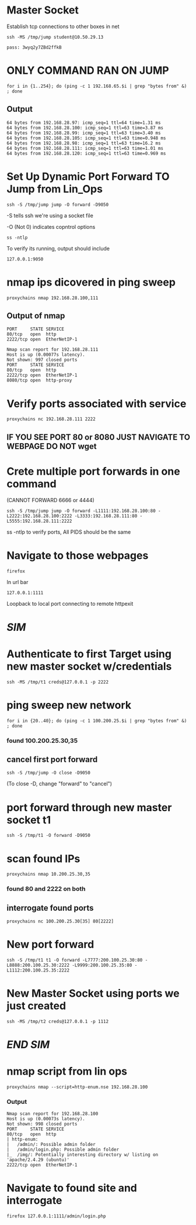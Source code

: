 # Master Socket
Establish tcp connections to other boxes in net

	ssh -MS /tmp/jump student@10.50.29.13

	pass: 3wyq2y7ZBd2ffkB

# ONLY COMMAND RAN ON JUMP

	for i in {1..254}; do (ping -c 1 192.168.65.$i | grep "bytes from" &) ; done

 ## Output
```
64 bytes from 192.168.28.97: icmp_seq=1 ttl=64 time=1.31 ms
64 bytes from 192.168.28.100: icmp_seq=1 ttl=63 time=3.87 ms
64 bytes from 192.168.28.99: icmp_seq=1 ttl=63 time=3.40 ms
64 bytes from 192.168.28.105: icmp_seq=1 ttl=63 time=0.948 ms
64 bytes from 192.168.28.98: icmp_seq=1 ttl=63 time=16.2 ms
64 bytes from 192.168.28.111: icmp_seq=1 ttl=63 time=1.01 ms
64 bytes from 192.168.28.120: icmp_seq=1 ttl=63 time=0.969 ms
```

# Set Up Dynamic Port Forward TO Jump from Lin_Ops

	ssh -S /tmp/jump jump -O forward -D9050

-S tells ssh we're using a socket file

-O (Not 0) indicates copntrol options

	ss -ntlp

 To verify its running, output should include 

 	127.0.0.1:9050

# nmap ips dicovered in ping sweep

	proxychains nmap 192.168.28.100,111

## Output of nmap
```
PORT     STATE SERVICE
80/tcp   open  http
2222/tcp open  EtherNetIP-1

Nmap scan report for 192.168.28.111
Host is up (0.00077s latency).
Not shown: 997 closed ports
PORT     STATE SERVICE
80/tcp   open  http
2222/tcp open  EtherNetIP-1
8080/tcp open  http-proxy
```
# Verify ports associated with service

	proxychains nc 192.168.28.111 2222

## IF YOU SEE PORT 80 or 8080 JUST NAVIGATE TO WEBPAGE DO NOT wget

# Crete multiple port forwards in one command

(CANNOT FORWARD 6666 or 4444)

```
ssh -S /tmp/jump jump -O forward -L1111:192.168.28.100:80 -L2222:192.168.28.100:2222 -L3333:192.168.28.111:80 -L5555:192.168.28.111:2222
```

ss -ntlp to verify ports, All PIDS should be the same

# Navigate to those webpages

	firefox
 In url bar

 	127.0.0.1:1111

  Loopback to local port connecting to remote httpexit

# ***SIM***
  # Authenticate to first Target using new master socket w/credentials

  	ssh -MS /tmp/t1 creds@127.0.0.1 -p 2222

# ping sweep new network

	for i in {20..40}; do (ping -c 1 100.200.25.$i | grep "bytes from" &) ; done

### found 100.200.25.30,35

## cancel first port forward

	ssh -S /tmp/jump -O close -D9050

(To close -D, change "forward" to "cancel")
 
# port forward through new master socket t1

	ssh -S /tmp/t1 -O forward -D9050

# scan found IPs

	proxychains nmap 10.200.25.30,35

### found 80 and 2222 on both

## interrogate found ports 

	proxychains nc 100.200.25.30[35] 80[2222]

# New port forward
	ssh -S /tmp/t1 t1 -O forward -L7777:200.100.25.30:80 -L8888:200.100.25.30:2222 -L9999:200.100.25.35:80 -L1112:200.100.25.35:2222


# New Master Socket using ports we just created

	ssh -MS /tmp/t2 creds@127.0.0.1 -p 1112

# ***END SIM***

# nmap script from lin ops

	proxychains nmap --script=http-enum.nse 192.168.28.100

 ### Output 


 ```
Nmap scan report for 192.168.28.100
Host is up (0.00073s latency).
Not shown: 998 closed ports
PORT     STATE SERVICE
80/tcp   open  http
| http-enum: 
|   /admin/: Possible admin folder
|   /admin/login.php: Possible admin folder
|_  /img/: Potentially interesting directory w/ listing on 'apache/2.4.29 (ubuntu)'
2222/tcp open  EtherNetIP-1

```

# Navigate to found site and interrogate


	firefox 127.0.0.1:1111/admin/login.php

